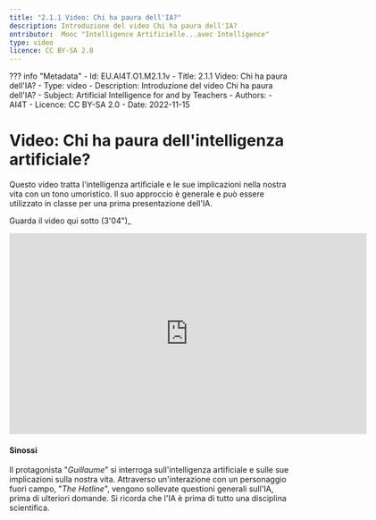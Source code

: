 ```yaml
---
title: "2.1.1 Video: Chi ha paura dell'IA?"
description: Introduzione del video Chi ha paura dell'IA?
ontributor:  Mooc "Intelligence Artificielle...avec Intelligence"
type: video
licence: CC BY-SA 2.0
---
```

??? info "Metadata"
    - Id: EU.AI4T.O1.M2.1.1v
    - Title: 2.1.1 Video: Chi ha paura dell'IA?
    - Type: video
    - Description: Introduzione del video Chi ha paura dell'IA?
    - Subject: Artificial Intelligence for and by Teachers
    - Authors:
        - AI4T 
    - Licence: CC BY-SA 2.0
    - Date: 2022-11-15


# Video: Chi ha paura dell'intelligenza artificiale?
Questo video tratta l'intelligenza artificiale e le sue implicazioni nella nostra vita con un tono umoristico. Il suo approccio è generale e può essere utilizzato in classe per una prima presentazione dell'IA.

Guarda il video qui sotto (3'04")_

<center><iframe width="640" height="360" src="https://www.youtube.com/embed/01hXUuTzQtI?rel=0&showinfo=0&cc_load_policy=1&hl=en&modestbranding=1" frameborder="0" allowfullscreen></iframe></center>

#### Sinossi
Il protagonista "_Guillaume_" si interroga sull'intelligenza artificiale e sulle sue implicazioni sulla nostra vita. Attraverso un'interazione con un personaggio fuori campo, "_The Hotline_", vengono sollevate questioni generali sull'IA, prima di ulteriori domande. Si ricorda che l'IA è prima di tutto una disciplina scientifica.

